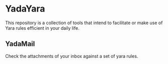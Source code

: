# YadaYara

This repository is a collection of tools that intend to facilitate or make use 
of Yara rules efficient in your daily life.

## YadaMail

Check the attachments of your inbox against a set of yara rules.